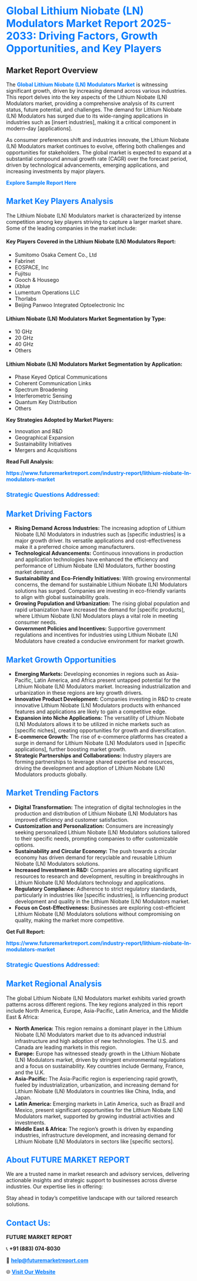 <h1 style="color: #007BFF;">Global Lithium Niobate (LN) Modulators Market Report 2025-2033: Driving Factors, Growth Opportunities, and Key Players</h1>

<section id="overview">
<h2>Market Report Overview</h2>
<p>The <a href="https://www.futuremarketreport.com/industry-report/lithium-niobate-ln-modulators-market" style="color: #007BFF; text-decoration: none;"><strong>Global Lithium Niobate (LN) Modulators Market</strong></a> is witnessing significant growth, driven by increasing demand across various industries. This report delves into the key aspects of the Lithium Niobate (LN) Modulators market, providing a comprehensive analysis of its current status, future potential, and challenges. The demand for Lithium Niobate (LN) Modulators has surged due to its wide-ranging applications in industries such as [insert industries], making it a critical component in modern-day [applications].</p>
<p>As consumer preferences shift and industries innovate, the Lithium Niobate (LN) Modulators market continues to evolve, offering both challenges and opportunities for stakeholders. The global market is expected to expand at a substantial compound annual growth rate (CAGR) over the forecast period, driven by technological advancements, emerging applications, and increasing investments by major players.</p>
</section>

<section id="overview">
<p><a href="https://www.futuremarketreport.com/request-sample/reportId=115898" style="color: #007BFF; text-decoration: none;"><strong>Explore Sample Report Here</strong></a></p>
</section>

<section id="key-players">
<h2 style="color: #007BFF;">Market Key Players Analysis</h2>
<p>The Lithium Niobate (LN) Modulators market is characterized by intense competition among key players striving to capture a larger market share. Some of the leading companies in the market include:</p>
<h4>Key Players Covered in the Lithium Niobate (LN) Modulators Report:</h4>
<ul><li>Sumitomo Osaka Cement Co., Ltd</li><li>Fabrinet</li><li>EOSPACE, Inc</li><li>Fujitsu</li><li>Gooch &amp; Housego</li><li>iXblue</li><li>Lumentum Operations LLC</li><li>Thorlabs</li><li>Beijing Panwoo Integrated Optoelectronic Inc</li></ul>
<h4>Lithium Niobate (LN) Modulators Market Segmentation by Type:</h4>
<ul><li>10 GHz</li><li>20 GHz</li><li>40 GHz</li><li>Others</li></ul>

<h4>Lithium Niobate (LN) Modulators Market Segmentation by Application:</h4>
<ul><li>Phase Keyed Optical Communications</li><li>Coherent Communication Links</li><li>Spectrum Broadening</li><li>Interferometric Sensing</li><li>Quantum Key Distribution</li><li>Others</li></ul>
<p><strong>Key Strategies Adopted by Market Players:</strong></p>
<ul>
<li>Innovation and R&D</li>
<li>Geographical Expansion</li>
<li>Sustainability Initiatives</li>
<li>Mergers and Acquisitions</li>
</ul>
</section>

<section>
<p><strong>Read Full Analysis: </strong></p><a href="https://www.futuremarketreport.com/industry-report/lithium-niobate-ln-modulators-market" style="color: #007BFF; text-decoration: none;"><strong>https://www.futuremarketreport.com/industry-report/lithium-niobate-ln-modulators-market</strong></a>
<h3 style="color: #007BFF;">Strategic Questions Addressed:</h3>
</section>

<section id="driving-factors">
<h2 style="color: #007BFF;">Market Driving Factors</h2>
<ul>
<li><strong>Rising Demand Across Industries:</strong> The increasing adoption of Lithium Niobate (LN) Modulators in industries such as [specific industries] is a major growth driver. Its versatile applications and cost-effectiveness make it a preferred choice among manufacturers.</li>
<li><strong>Technological Advancements:</strong> Continuous innovations in production and application technologies have enhanced the efficiency and performance of Lithium Niobate (LN) Modulators, further boosting market demand.</li>
<li><strong>Sustainability and Eco-Friendly Initiatives:</strong> With growing environmental concerns, the demand for sustainable Lithium Niobate (LN) Modulators solutions has surged. Companies are investing in eco-friendly variants to align with global sustainability goals.</li>
<li><strong>Growing Population and Urbanization:</strong> The rising global population and rapid urbanization have increased the demand for [specific products], where Lithium Niobate (LN) Modulators plays a vital role in meeting consumer needs.</li>
<li><strong>Government Policies and Incentives:</strong> Supportive government regulations and incentives for industries using Lithium Niobate (LN) Modulators have created a conducive environment for market growth.</li>
</ul>
</section>

<section id="growth-opportunities">
<h2 style="color: #007BFF;">Market Growth Opportunities</h2>
<ul>
<li><strong>Emerging Markets:</strong> Developing economies in regions such as Asia-Pacific, Latin America, and Africa present untapped potential for the Lithium Niobate (LN) Modulators market. Increasing industrialization and urbanization in these regions are key growth drivers.</li>
<li><strong>Innovative Product Development:</strong> Companies investing in R&D to create innovative Lithium Niobate (LN) Modulators products with enhanced features and applications are likely to gain a competitive edge.</li>
<li><strong>Expansion into Niche Applications:</strong> The versatility of Lithium Niobate (LN) Modulators allows it to be utilized in niche markets such as [specific niches], creating opportunities for growth and diversification.</li>
<li><strong>E-commerce Growth:</strong> The rise of e-commerce platforms has created a surge in demand for Lithium Niobate (LN) Modulators used in [specific applications], further boosting market growth.</li>
<li><strong>Strategic Partnerships and Collaborations:</strong> Industry players are forming partnerships to leverage shared expertise and resources, driving the development and adoption of Lithium Niobate (LN) Modulators products globally.</li>
</ul>
</section>

<section id="trending-factors">
<h2 style="color: #007BFF;">Market Trending Factors</h2>
<ul>
<li><strong>Digital Transformation:</strong> The integration of digital technologies in the production and distribution of Lithium Niobate (LN) Modulators has improved efficiency and customer satisfaction.</li>
<li><strong>Customization and Personalization:</strong> Consumers are increasingly seeking personalized Lithium Niobate (LN) Modulators solutions tailored to their specific needs, prompting companies to offer customizable options.</li>
<li><strong>Sustainability and Circular Economy:</strong> The push towards a circular economy has driven demand for recyclable and reusable Lithium Niobate (LN) Modulators solutions.</li>
<li><strong>Increased Investment in R&D:</strong> Companies are allocating significant resources to research and development, resulting in breakthroughs in Lithium Niobate (LN) Modulators technology and applications.</li>
<li><strong>Regulatory Compliance:</strong> Adherence to strict regulatory standards, particularly in industries like [specific industries], is influencing product development and quality in the Lithium Niobate (LN) Modulators market.</li>
<li><strong>Focus on Cost-Effectiveness:</strong> Businesses are exploring cost-efficient Lithium Niobate (LN) Modulators solutions without compromising on quality, making the market more competitive.</li>
</ul>
</section>

<section>
<p><strong>Get Full Report: </strong></p><a href="https://www.futuremarketreport.com/industry-report/lithium-niobate-ln-modulators-market" style="color: #007BFF; text-decoration: none;"><strong>https://www.futuremarketreport.com/industry-report/lithium-niobate-ln-modulators-market</strong></a>
<h3 style="color: #007BFF;">Strategic Questions Addressed:</h3>
</section>


<section id="regional-analysis">
<h2 style="color: #007BFF;">Market Regional Analysis</h2>
<p>The global Lithium Niobate (LN) Modulators market exhibits varied growth patterns across different regions. The key regions analyzed in this report include North America, Europe, Asia-Pacific, Latin America, and the Middle East & Africa:</p>
<ul>
<li><strong>North America:</strong> This region remains a dominant player in the Lithium Niobate (LN) Modulators market due to its advanced industrial infrastructure and high adoption of new technologies. The U.S. and Canada are leading markets in this region.</li>
<li><strong>Europe:</strong> Europe has witnessed steady growth in the Lithium Niobate (LN) Modulators market, driven by stringent environmental regulations and a focus on sustainability. Key countries include Germany, France, and the U.K.</li>
<li><strong>Asia-Pacific:</strong> The Asia-Pacific region is experiencing rapid growth, fueled by industrialization, urbanization, and increasing demand for Lithium Niobate (LN) Modulators in countries like China, India, and Japan.</li>
<li><strong>Latin America:</strong> Emerging markets in Latin America, such as Brazil and Mexico, present significant opportunities for the Lithium Niobate (LN) Modulators market, supported by growing industrial activities and investments.</li>
<li><strong>Middle East & Africa:</strong> The region’s growth is driven by expanding industries, infrastructure development, and increasing demand for Lithium Niobate (LN) Modulators in sectors like [specific sectors].</li>
</ul>
</section>

<footer>
<h2 style="color: #007BFF;">About FUTURE MARKET REPORT</h2>
<p>We are a trusted name in market research and advisory services, delivering actionable insights and strategic support to businesses across diverse industries. Our expertise lies in offering:</p>

<p>Stay ahead in today’s competitive landscape with our tailored research solutions.</p>

<h2 style="color: #007BFF;">Contact Us:</h2>
<p><strong>FUTURE MARKET REPORT</strong></p>
<p>📞 <strong>+91 (883) 074-8030</strong></p>
<p>📧 <strong><a href="mailto:help@futuremarketreport.com" style="color: #007BFF;">help@futuremarketreport.com</a></strong></p>
<p>🌐 <strong><a href="https://www.futuremarketreport.com/" style="color: #007BFF;">Visit Our Website</a></strong></p>
</footer>